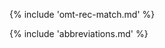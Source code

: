 <!-- section: fuzzy matches (tra) -->
{% include 'omt-rec-match.md' %}

{% include 'abbreviations.md' %}